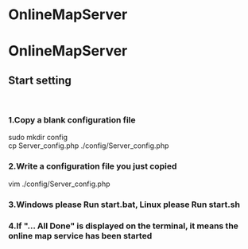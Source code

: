 # OnlineMapServer
OnlineMapServer
==============

Start setting
------

<br /> 

### 1.Copy a blank configuration file
sudo mkdir config<br /> 
cp Server_config.php ./config/Server_config.php<br />

### 2.Write a configuration file you just copied
vim ./config/Server_config.php<br />

### 3.Windows please Run start.bat, Linux please Run start.sh

### 4.If "... All Done" is displayed on the terminal, it means the online map service has been started
